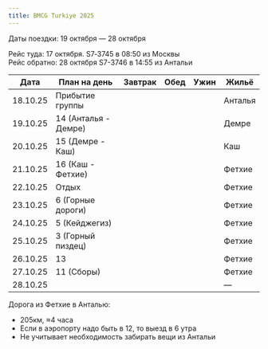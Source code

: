 ```yaml
---
title: BMCG Turkiye 2025
---
```


Даты поездки: 19 октября — 28 октября

Рейс туда: 17 октября. S7‑3745 в 08:50 из Москвы  
Рейс обратно: 28 октября S7-3746 в 14:55 из Антальи

|   Дата   | План на день         | Завтрак | Обед | Ужин | Жильё   |
|:--------:| -------------------- | ------- | ---- | ---- | ------- |
| 18.10.25 | Прибытие группы      |         |      |      | Анталья |
| 19.10.25 | 14 (Анталья - Демре) |         |      |      | Демре   |
| 20.10.25 | 15 (Демре - Каш)     |         |      |      | Каш     |
| 21.10.25 | 16 (Каш - Фетхие)    |         |      |      | Фетхие  |
| 22.10.25 | Отдых                |         |      |      | Фетхие  |
| 23.10.25 | 6 (Горные дороги)    |         |      |      | Фетхие  |
| 24.10.25 | 5 (Кейджегиз)        |         |      |      | Фетхие  |
| 25.10.25 | 3 (Горный пиздец)    |         |      |      | Фетхие  |
| 26.10.25 | 13                   |         |      |      | Фетхие  |
| 27.10.25 | 11 (Сборы)           |         |      |      | Фетхие  |
| 28.10.25 |                      |         |      |      | —       |

Дорога из Фетхие в Анталью: 
- 205км, ≈4 часа
- Если в аэропорту надо быть в 12, то выезд в 6 утра
- Не учитывает необходимость забирать вещи из Антальи



